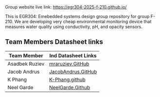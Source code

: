 Group website live link:
https://egr304-2025-f-210.github.io/

This is EGR304: Emebedded systems design group repository for group F-210. We are developing very cheap environmental monitoring device that measures water quality using conductivity, pH, and opacity sensors.

## Team Members Datasheet links

| **Team Member**        |**Ind Datasheet Links** |
| ---------------------- | -----------------------|
| Asadbek Ruziev               | [mraruziev.GitHub](https://mraruziev.github.io/) |
| Jacob Andrus                 | [JacobAndrus.GitHub](https://jandrus4.github.io/)                    |
| K Phang                | [K-Phang.github](https://K-Phang.github.io) |
| Neel Garde               | [NeelGarde.Github](https://neelgarde.github.io/NeelGarde/) |
